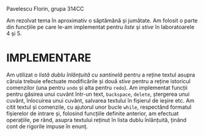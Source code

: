 Pavelescu Florin, grupa 314CC

Am rezolvat tema în aproximativ o săptămână și jumătate.
Am folosit o parte din funcțiile pe care le-am implementat
pentru *liste* și *stive* în laboratoarele 4 și 5.

# IMPLEMENTARE
Am utilizat o *listă dublu înlănțuită cu santinelă* pentru 
a reține textul asupra căruia trebuie efectuate modificările 
și două *stive* pentru a reține istoricul comenzilor (una pentru `undo` și 
alta pentru `redo`).
Am implementat funcții pentru găsirea unui cuvânt într-un text, 
`backspace`, `delete`, ștergerea unui cuvânt, înlocuirea unui cuvânt, 
salvarea textului în fișierul de ieșire etc.
Am citit textul și comenzile, cu ajutorul unor bucle `while`,
respectând formatul fișierelor de intrare și, folosind funcțiile
definite anterior, am efectuat operațiile, pe rând, asupra textului 
reținut în lista dublu înlănțuită, ținând cont de rigorile impuse în enunț. 
